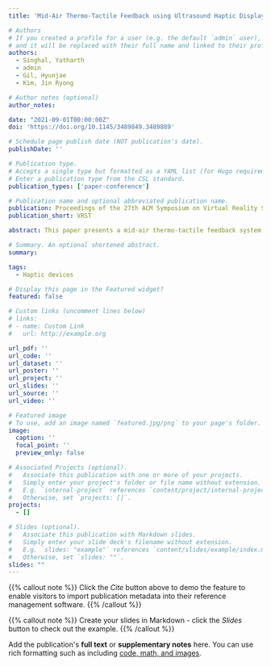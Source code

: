```yaml
---
title: 'Mid-Air Thermo-Tactile Feedback using Ultrasound Haptic Display'

# Authors
# If you created a profile for a user (e.g. the default `admin` user), write the username (folder name) here
# and it will be replaced with their full name and linked to their profile.
authors:
  - Singhal, Yatharth
  - admin
  - Gil, Hyunjae 
  - Kim, Jin Ryong

# Author notes (optional)
author_notes:

date: "2021-09-01T00:00:00Z"
doi: 'https://doi.org/10.1145/3489849.3489889'

# Schedule page publish date (NOT publication's date).
publishDate: ''

# Publication type.
# Accepts a single type but formatted as a YAML list (for Hugo requirements).
# Enter a publication type from the CSL standard.
publication_types: ['paper-conference']

# Publication name and optional abbreviated publication name.
publication: Proceedings of the 27th ACM Symposium on Virtual Reality Software and Technology
publication_short: VRST

abstract: This paper presents a mid-air thermo-tactile feedback system using an ultrasound haptic display. We design a proof-of-concept thermo-tactile feedback system with an open-top chamber, heat modules, and an ultrasound display. Our approach is to provide heated airflow along the path to the focused pressure point created from the ultrasound display to generate thermal and vibrotactile cues in mid-air simultaneously. We confirm that our system can generate the thermo-tactile stimuli up to 54.2°C with 3.43 mN when the ultrasonic haptic signal was set to 100 Hz with a 12 mm radius of the cue size. We also confirm that our system can provide a stable temperature (mean error=0.25\%). We measure the warm detection threshold (WDT) and the heat-pain detection threshold (HPDT). The results show that the mean WDT was 32.8°C (SD=1.12), and the mean HPDT was 44.6°C (SD=1.64), which are consistent with the contact-based thermal thresholds. We also found that the accuracy of haptic pattern identification is similar for non-thermal (98.1\%) and thermal conditions (97.2\%), showing a non-significant effect of high temperature. We finally confirmed that thermo-tactile feedback further enhances the user experiences.

# Summary. An optional shortened abstract.
summary:

tags:
  - Haptic devices

# Display this page in the Featured widget?
featured: false

# Custom links (uncomment lines below)
# links:
# - name: Custom Link
#   url: http://example.org

url_pdf: ''
url_code: ''
url_dataset: ''
url_poster: ''
url_project: ''
url_slides: ''
url_source: ''
url_video: ''

# Featured image
# To use, add an image named `featured.jpg/png` to your page's folder.
image:
  caption: ''
  focal_point: ''
  preview_only: false

# Associated Projects (optional).
#   Associate this publication with one or more of your projects.
#   Simply enter your project's folder or file name without extension.
#   E.g. `internal-project` references `content/project/internal-project/index.md`.
#   Otherwise, set `projects: []`.
projects:
  - []

# Slides (optional).
#   Associate this publication with Markdown slides.
#   Simply enter your slide deck's filename without extension.
#   E.g. `slides: "example"` references `content/slides/example/index.md`.
#   Otherwise, set `slides: ""`.
slides: ""
---
```


{{% callout note %}}
Click the _Cite_ button above to demo the feature to enable visitors to import publication metadata into their reference management software.
{{% /callout %}}

{{% callout note %}}
Create your slides in Markdown - click the _Slides_ button to check out the example.
{{% /callout %}}

Add the publication's **full text** or **supplementary notes** here. You can use rich formatting such as including [code, math, and images](https://docs.hugoblox.com/content/writing-markdown-latex/).
